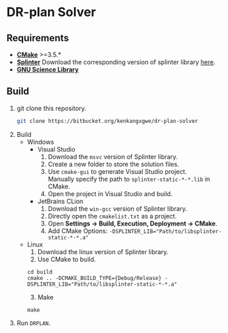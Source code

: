 # DR-plan Solver

## Requirements
* [**CMake**](https://cmake.org) >=3.5.*
* [**Splinter**](https://github.com/bgrimstad/splinter) Download the corresponding version of splinter library [here](https://github.com/bgrimstad/splinter/releases).
* [**GNU Science Library**](https://www.gnu.org/software/gsl/)

## Build
1. git clone this repository.  
    ```bash
    git clone https://bitbucket.org/kenkangxgwe/dr-plan-solver
    ```
2. Build
    * Windows
        * Visual Studio
            1. Download the `msvc` version of Splinter library.
            2. Create a new folder to store the solution files.
            3. Use `cmake-gui` to generate Visual Studio project.  
            Manually specify the path to `splinter-static-*-*.lib` in CMake.
            4. Open the project in Visual Studio and build.
        * JetBrains CLion
            1. Download the `win-gcc` version of Splinter library.
            2. Directly open the `cmakelist.txt` as a project.
            3. Open **Settings -> Build, Execution, Deployment -> CMake**.
            4. Add CMake Options: `-DSPLINTER_LIB="Path/to/libsplinter-static-*-*.a"`
    * Linux
        1. Download the linux version of Splinter library.
        2. Use CMake to build.  
        ```
        cd build
        cmake .. -DCMAKE_BUILD_TYPE={Debug/Release} -DSPLINTER_LIB="Path/to/libsplinter-static-*-*.a"
        ```
        3. Make  
        ```
        make
        ```
3. Run `DRPLAN`.
